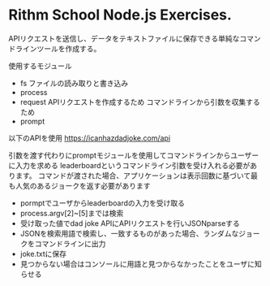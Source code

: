 # Rithm School Node.js Exercises.

APIリクエストを送信し、データをテキストファイルに保存できる単純なコマンドラインツールを作成する。

使用するモジュール
- fs        ファイルの読み取りと書き込み
- process   
- request   APIリクエストを作成するため コマンドラインから引数を収集するため
- prompt  

以下のAPIを使用
https://icanhazdadjoke.com/api

引数を渡す代わりにpromptモジュールを使用してコマンドラインからユーザーに入力を求める
leaderboardというコマンドライン引数を受け入れる必要があります。
コマンドが渡された場合、アプリケーションは表示回数に基づいて最も人気のあるジョークを返す必要があります


- pormptでユーザからleaderboardの入力を受け取る
- process.argv[2]~[5]までは検索
- 受け取った値でdad joke APIにAPIリクエストを行いJSONparseする
- JSONを検索用語で検索し、一致するものがあった場合、ランダムなジョークをコマンドラインに出力
- joke.txtに保存
- 見つからない場合はコンソールに用語と見つからなかったことをユーザに知らせる

